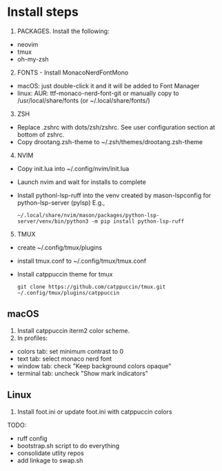 # Install steps

1. PACKAGES. Install the following:
  - neovim
  - tmux
  - oh-my-zsh

2. FONTS - Install MonacoNerdFontMono
  - macOS: just double-click it and it will be added to Font Manager
  - linux: AUR: ttf-monaco-nerd-font-git
    or manually copy to /usr/local/share/fonts (or ~/.local/share/fonts/)

3. ZSH
  - Replace .zshrc with dots/zsh/zshrc. See user configuration section at bottom of zshrc.
  - Copy drootang.zsh-theme to ~/.zsh/themes/drootang.zsh-theme

4. NVIM
  - Copy init.lua into ~/.config/nvim/init.lua
  - Launch nvim and wait for installs to complete
  - Install pythonl-lsp-ruff into the venv created by mason-lspconfig for python-lsp-server (pylsp)
    E.g.,
    
        ~/.local/share/nvim/mason/packages/python-lsp-server/venv/bin/python3 -m pip install python-lsp-ruff
    

5. TMUX
  - create ~/.config/tmux/plugins
  - install tmux.conf to ~/.config/tmux/tmux.conf
  - Install catppuccin theme for tmux

        git clone https://github.com/catppuccin/tmux.git ~/.config/tmux/plugins/catppuccin

## macOS

1. Install catppuccin iterm2 color scheme.
2. In profiles:
  - colors tab: set minimum contrast to 0
  - text tab: select monaco nerd font
  - window tab: check "Keep background colors opaque"
  - terminal tab: uncheck "Show mark indicators"

## Linux

1. Install foot.ini or update foot.ini with catppuccin colors

TODO:
- ruff config
- bootstrap.sh script to do everything
- consolidate utlity repos
- add linkage to swap.sh
